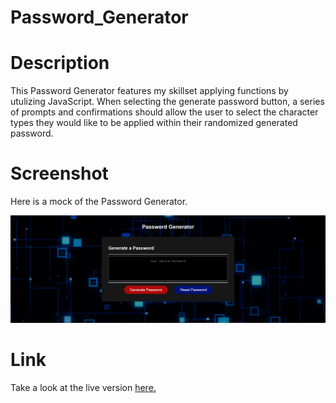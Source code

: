 # Password_Generator
# Description
This Password Generator features my skillset applying functions by utulizing JavaScript. When selecting the generate password button, a series of prompts and confirmations should allow the user to select the character types they would like to be applied within their randomized generated password.

# Screenshot
Here is a mock of the Password Generator.

![Password_Generator](Assets/screenshot2.png)

# Link
Take a look at the live version [here.](https://ianaac27.github.io/Password_Generator/)
